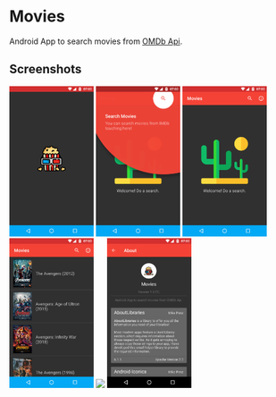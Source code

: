 # Movies

Android App to search movies from [OMDb Api](http://www.omdbapi.com/).

## Screenshots
<img src="https://raw.githubusercontent.com/Kelvao/Movies/master/screenshots/Splash%20Screen.png?raw=true" width="30%"> <img src="https://raw.githubusercontent.com/Kelvao/Movies/master/screenshots/Tutorial.png?raw=true" width="30%"> <img src="https://raw.githubusercontent.com/Kelvao/Movies/master/screenshots/Welcome%20Screen.png?raw=true" width="30%">
<img src="https://raw.githubusercontent.com/Kelvao/Movies/master/screenshots/Search%20Results.png?raw=true" width="30%"> <img src="https://raw.githubusercontent.com/Kelvao/Movies/master/screenshots/Movie%20Details.gif?raw=true" width="30%"> <img src="https://raw.githubusercontent.com/Kelvao/Movies/master/screenshots/About%20Screen.png?raw=true" width="30%">
